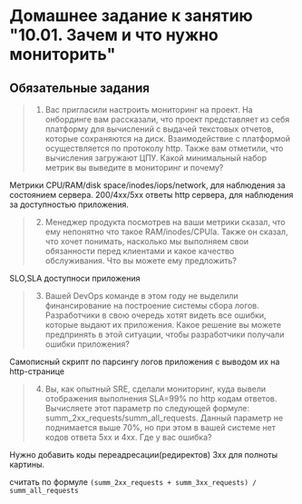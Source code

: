 # Домашнее задание к занятию "10.01. Зачем и что нужно мониторить"

## Обязательные задания

>1. Вас пригласили настроить мониторинг на проект. На онбординге вам рассказали, что проект представляет из себя платформу 
для вычислений с выдачей текстовых отчетов, которые сохраняются на диск. Взаимодействие с платформой осуществляется 
по протоколу http. Также вам отметили, что вычисления загружают ЦПУ. 
Какой минимальный набор метрик вы выведите в мониторинг и почему?

Метрики CPU/RAM/disk space/inodes/iops/network, для наблюдения за состоянием сервера. 200/4xx/5xx ответы http сервера, для наблюдения за доступностью приложения.

>2. Менеджер продукта посмотрев на ваши метрики сказал, что ему непонятно что такое RAM/inodes/CPUla. 
Также он сказал, что хочет понимать, насколько мы выполняем свои обязанности перед клиентами и какое качество обслуживания. 
Что вы можете ему предложить?

SLO,SLA доступноси приложения

>3. Вашей DevOps команде в этом году не выделили финансирование на построение системы сбора логов. 
Разработчики в свою очередь хотят видеть все ошибки, которые выдают их приложения. 
Какое решение вы можете предпринять в этой ситуации, чтобы разработчики получали ошибки приложения?

Самописный скрипт по парсингу логов приложения с выводом их на http-странице

>4. Вы, как опытный SRE, сделали мониторинг, куда вывели отображения выполнения SLA=99% по http кодам ответов. 
Вычисляете этот параметр по следующей формуле: summ_2xx_requests/summ_all_requests. 
Данный параметр не поднимается выше 70%, но при этом в вашей системе нет кодов ответа 5xx и 4xx. Где у вас ошибка?

Нужно добавить коды переадресации(редиректов) 3хх для полноты картины. 

считать по формуле `(summ_2xx_requests + summ_3xx_requests) / summ_all_requests`